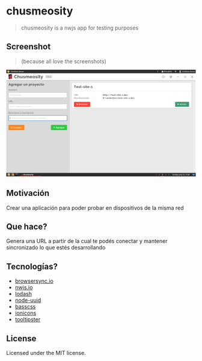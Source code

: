 # chusmeosity

> chusmeosity is a nwjs app for testing purposes

## Screenshot

> (because all love the screenshots)

![chusmeosity](https://raw.githubusercontent.com/durancristhian/chusmeosity/master/screenshots/chusmeosity.png)

## Motivación

Crear una aplicación para poder probar en dispositivos de la misma red

## Que hace?

Genera una URL a partir de la cual te podés conectar y mantener sincronizado lo que estés desarrollando

## Tecnologías?

* [browsersync.io](http://www.browsersync.io/)
* [nwjs.io](http://nwjs.io/)
* [lodash](https://lodash.com/)
* [node-uuid](https://github.com/broofa/node-uuid)
* [basscss](http://www.basscss.com/)
* [ionicons](http://ionicons.com/)
* [tooltipster](http://iamceege.github.io/tooltipster/)

## License

Licensed under the MIT license.
